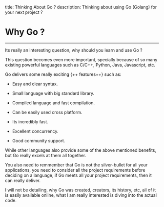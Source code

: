 title: Thinking About Go ?
description: Thinking about using Go (Golang) for your next project ?

# Why Go ?

<hr>

Its really an interesting question, why should you learn and use Go ?

This question becomes even more important, specially because of so many existing powerful languages such as C/C++, Python, Java, Javascript, etc.

Go delivers some really exciting {++ features++} such as:

- Easy and clear syntax.

- Small language with big standard library.

- Compiled language and fast compilation.

- Can be easily used cross platform.

- Its incredibly fast.

- Excellent concurrency.

- Good community support.

While other languages also provide some of the above mentioned benefits, but Go really excels at them all together.

You also need to remmember that Go is not the silver-bullet for all your applications, you need to consider all the project requirements before deciding on a language, if Go meets all your project requirements, then it can really deliver.

I will not be detailing, why Go was created, creators, its history, etc, all of it is easily available online, what I am really interested is diving into the actual code.
